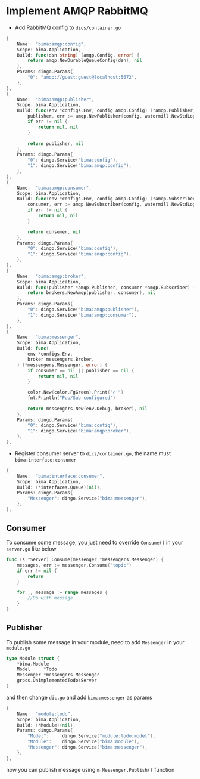 # Implement AMQP RabbitMQ

- Add RabbitMQ config to `dics/container.go`

```go
{
    Name:  "bima:amqp:config",
    Scope: bima.Application,
    Build: func(dsn string) (amqp.Config, error) {
        return amqp.NewDurableQueueConfig(dsn), nil
    },
    Params: dingo.Params{
        "0": "amqp://guest:guest@localhost:5672",
    },
},
{
    Name:  "bima:amqp:publisher",
    Scope: bima.Application,
    Build: func(env *configs.Env, config amqp.Config) (*amqp.Publisher, error) {
        publisher, err := amqp.NewPublisher(config, watermill.NewStdLogger(env.Debug, env.Debug))
        if err != nil {
            return nil, nil
        }

        return publisher, nil
    },
    Params: dingo.Params{
        "0": dingo.Service("bima:config"),
        "1": dingo.Service("bima:amqp:config"),
    },
},
{
    Name:  "bima:amqp:consumer",
    Scope: bima.Application,
    Build: func(env *configs.Env, config amqp.Config) (*amqp.Subscriber, error) {
        consumer, err := amqp.NewSubscriber(config, watermill.NewStdLogger(env.Debug, env.Debug))
        if err != nil {
            return nil, nil
        }

        return consumer, nil
    },
    Params: dingo.Params{
        "0": dingo.Service("bima:config"),
        "1": dingo.Service("bima:amqp:config"),
    },
},
{
    Name:  "bima:amqp:broker",
    Scope: bima.Application,
    Build: func(publisher *amqp.Publisher, consumer *amqp.Subscriber) (messengers.Broker, error) {
        return brokers.NewAmqp(publisher, consumer), nil
    },
    Params: dingo.Params{
        "0": dingo.Service("bima:amqp:publisher"),
        "1": dingo.Service("bima:amqp:consumer"),
    },
},
{
    Name:  "bima:messenger",
    Scope: bima.Application,
    Build: func(
        env *configs.Env,
        broker messengers.Broker,
    ) (*messengers.Messenger, error) {
        if consumer == nil || publisher == nil {
            return nil, nil
        }

        color.New(color.FgGreen).Print("✓ ")
        fmt.Println("Pub/Sub configured")

        return messengers.New(env.Debug, broker), nil
    },
    Params: dingo.Params{
        "0": dingo.Service("bima:config"),
        "1": dingo.Service("bima:amqp:broker"),
    },
},
```

- Register consumer server to `dics/container.go`, the name must `bima:interface:consumer`

```go
{
    Name:  "bima:interface:consumer",
    Scope: bima.Application,
    Build: (*interfaces.Queue)(nil),
    Params: dingo.Params{
        "Messenger": dingo.Service("bima:messenger"),
    },
},
```

## Consumer

To consume some message, you just need to override `Consume()` in your `server.go` like below

```go
func (s *Server) Consume(messenger *messengers.Messenger) {
	messages, err := messenger.Consume("topic")
	if err != nil {
		return
	}

	for _, message := range messages {
		//Do with message
	}
}
```

## Publisher

To publish some message in your module, need to add `Messenger` in your `module.go`

```go
type Module struct {
	*bima.Module
	Model     *Todo
	Messenger *messengers.Messenger
	grpcs.UnimplementedTodosServer
}
```

and then change `dic.go` and add `bima:messenger` as params

```go
{
    Name:  "module:todo",
    Scope: bima.Application,
    Build: (*Module)(nil),
    Params: dingo.Params{
        "Model":     dingo.Service("module:todo:model"),
        "Module":    dingo.Service("bima:module"),
        "Messenger": dingo.Service("bima:messenger"),
    },
},
```

now you can publish message using `m.Messenger.Publish()` function
